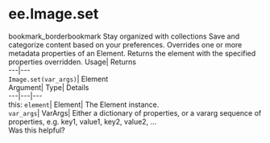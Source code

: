  
#  ee.Image.set
bookmark_borderbookmark Stay organized with collections  Save and categorize content based on your preferences.
Overrides one or more metadata properties of an Element. 
Returns the element with the specified properties overridden.
Usage| Returns  
---|---  
`Image.set(var_args)`| Element  
Argument| Type| Details  
---|---|---  
this: `element`| Element| The Element instance.  
`var_args`| VarArgs| Either a dictionary of properties, or a vararg sequence of properties, e.g. key1, value1, key2, value2, ...  
Was this helpful?
